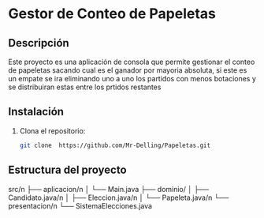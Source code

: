 # Gestor de Conteo de Papeletas

## Descripción
Este proyecto es una aplicación de consola que permite gestionar el conteo de papeletas sacando cual es el ganador por mayoria absoluta, si este es un empate se ira eliminando uno a uno los partidos con menos botaciones y se distribuiran estas entre los prtidos restantes
## Instalación
1. Clona el repositorio:
   ```bash
   git clone  https://github.com/Mr-Delling/Papeletas.git

## Estructura del proyecto
src/n
├── aplicacion/n
│   └── Main.java
├── dominio/
│   ├── Candidato.java/n
│   ├── Eleccion.java/n
│   └── Papeleta.java/n
└── presentacion/n
    └── SistemaElecciones.java
